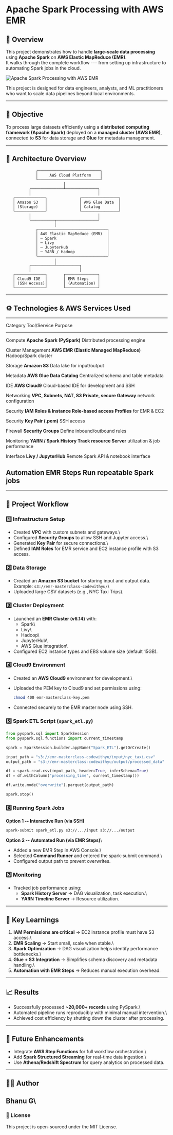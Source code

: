 # Apache Spark Processing with AWS EMR

## 📘 Overview

This project demonstrates how to handle **large-scale data processing**
using **Apache Spark** on **AWS Elastic MapReduce (EMR)**.\
It walks through the complete workflow --- from setting up
infrastructure to automating Spark jobs in the cloud.

![Apache Spark Processing with AWS EMR](Apache_spark_processing_with_AWS_EMR.gif)


This project is designed for data engineers, analysts, and ML
practitioners who want to scale data pipelines beyond local
environments.

------------------------------------------------------------------------

## 🎯 Objective

To process large datasets efficiently using a **distributed computing
framework (Apache Spark)** deployed on a **managed cluster (AWS EMR)**,
connected to **S3** for data storage and **Glue** for metadata
management.

------------------------------------------------------------------------

## 🧱 Architecture Overview

                 ┌───────────────────────────┐
                 │     AWS Cloud Platform    │
                 └───────────────────────────┘
                             │
              ┌──────────────┴──────────────┐
              │                             │
       ┌─────────────┐              ┌────────────────┐
       │ Amazon S3   │              │ AWS Glue Data  │
       │ (Storage)   │              │ Catalog        │
       └─────────────┘              └────────────────┘
              │                             │
              └──────────┬──────────────────┘
                         │
                 ┌──────────────────────────────┐
                 │ AWS Elastic MapReduce (EMR)  │
                 │ ─ Spark                      │
                 │ ─ Livy                       │
                 │ ─ JupyterHub                 │
                 │ ─ YARN / Hadoop              │
                 └──────────────────────────────┘
                         │
              ┌──────────┴──────────┐
              │                     │
       ┌─────────────┐       ┌──────────────┐
       │ Cloud9 IDE  │       │ EMR Steps    │
       │ (SSH Access)│       │ (Automation) │
       └─────────────┘       └──────────────┘

------------------------------------------------------------------------

## ⚙️ Technologies & AWS Services Used

  -----------------------------------------------------------------------
  Category              Tool/Service                  Purpose
  --------------------- ----------------------------- -------------------
  Compute               **Apache Spark (PySpark)**    Distributed
                                                      processing engine

  Cluster Management    **AWS EMR (Elastic            Managed
                        MapReduce)**                  Hadoop/Spark
                                                      cluster

  Storage               **Amazon S3**                 Data lake for
                                                      input/output

  Metadata              **AWS Glue Data Catalog**     Centralized schema
                                                      and table metadata

  IDE                   **AWS Cloud9**                Cloud-based IDE for
                                                      development and SSH

  Networking            **VPC, Subnets, NAT, S3       Private, secure
                        Gateway**                     network
                                                      configuration

  Security              **IAM Roles & Instance        Role-based access
                        Profiles**                    for EMR & EC2

  Security              **Key Pair (.pem)**           SSH access

  Firewall              **Security Groups**           Define
                                                      inbound/outbound
                                                      rules

  Monitoring            **YARN / Spark History        Track resource
                        Server**                      utilization & job
                                                      performance

  Interface             **Livy / JupyterHub**         Remote Spark API &
                                                      notebook interface

  Automation            **EMR Steps**                 Run repeatable
                                                      Spark jobs
  -----------------------------------------------------------------------

------------------------------------------------------------------------

## 🧩 Project Workflow

### 1️⃣ Infrastructure Setup

-   Created **VPC** with custom subnets and gateways.\
-   Configured **Security Groups** to allow SSH and Jupyter access.\
-   Generated **Key Pair** for secure connections.\
-   Defined **IAM Roles** for EMR service and EC2 instance profile with
    S3 access.

### 2️⃣ Data Storage

-   Created an **Amazon S3 bucket** for storing input and output data.\
    Example: `s3://emr-masterclass-codewithyu/`\
-   Uploaded large CSV datasets (e.g., NYC Taxi Trips).

### 3️⃣ Cluster Deployment

-   Launched an **EMR Cluster (v6.14)** with:
    -   Spark\
    -   Livy\
    -   Hadoop\
    -   JupyterHub\
    -   AWS Glue integration\
-   Configured EC2 instance types and EBS volume size (default 15GB).

### 4️⃣ Cloud9 Environment

-   Created an **AWS Cloud9** environment for development.\

-   Uploaded the PEM key to Cloud9 and set permissions using:

    ``` bash
    chmod 400 emr-masterclass-key.pem
    ```

-   Connected securely to the EMR master node using SSH.

### 5️⃣ Spark ETL Script (`spark_etl.py`)

``` python
from pyspark.sql import SparkSession
from pyspark.sql.functions import current_timestamp

spark = SparkSession.builder.appName("Spark_ETL").getOrCreate()

input_path = "s3://emr-masterclass-codewithyu/input/nyc_taxi.csv"
output_path = "s3://emr-masterclass-codewithyu/output/processed_data"

df = spark.read.csv(input_path, header=True, inferSchema=True)
df = df.withColumn("processing_time", current_timestamp())

df.write.mode("overwrite").parquet(output_path)

spark.stop()
```

### 6️⃣ Running Spark Jobs

**Option 1 -- Interactive Run (via SSH)**

``` bash
spark-submit spark_etl.py s3://.../input s3://.../output
```

**Option 2 -- Automated Run (via EMR Steps)**\
- Added a new EMR Step in AWS Console.\
- Selected **Command Runner** and entered the spark-submit command.\
- Configured output path to prevent overwrites.

### 7️⃣ Monitoring

-   Tracked job performance using:
    -   **Spark History Server** → DAG visualization, task execution.\
    -   **YARN Timeline Server** → Resource utilization.

------------------------------------------------------------------------

## 🧠 Key Learnings

1.  **IAM Permissions are critical** → EC2 instance profile must have S3
    access.\
2.  **EMR Scaling** → Start small, scale when stable.\
3.  **Spark Optimization** → DAG visualization helps identify
    performance bottlenecks.\
4.  **Glue + S3 Integration** → Simplifies schema discovery and metadata
    handling.\
5.  **Automation with EMR Steps** → Reduces manual execution overhead.

------------------------------------------------------------------------

## 📈 Results

-   Successfully processed **\~20,000+ records** using PySpark.\
-   Automated pipeline runs reproducibly with minimal manual
    intervention.\
-   Achieved cost efficiency by shutting down the cluster after
    processing.

------------------------------------------------------------------------

## 🧰 Future Enhancements

-   Integrate **AWS Step Functions** for full workflow orchestration.\
-   Add **Spark Structured Streaming** for real-time data ingestion.\
-   Use **Athena/Redshift Spectrum** for query analytics on processed
    data.

------------------------------------------------------------------------

## 👨‍💻 Author

**Bhanu G**\
------------------------------------------------------------------------

### 📄 License

This project is open-sourced under the MIT License.
